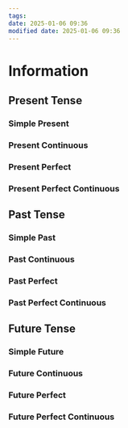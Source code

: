 ```yaml
---
tags: 
date: 2025-01-06 09:36
modified date: 2025-01-06 09:36
---
```


# Information

## Present Tense

### Simple Present

### Present Continuous

### Present Perfect

### Present Perfect Continuous

## Past Tense

### Simple Past

### Past Continuous

### Past Perfect

### Past Perfect Continuous

## Future Tense

### Simple Future

### Future Continuous

### Future Perfect

### Future Perfect Continuous